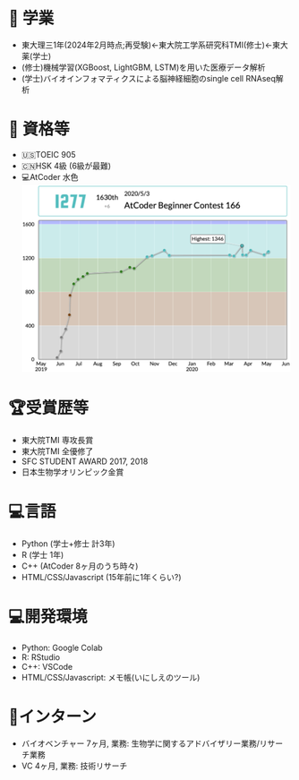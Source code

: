 # 🏫 学業
- 東大理三1年(2024年2月時点;再受験)←東大院工学系研究科TMI(修士)←東大薬(学士)
- (修士)機械学習(XGBoost, LightGBM, LSTM)を用いた医療データ解析
- (学士)バイオインフォマティクスによる脳神経細胞のsingle cell RNAseq解析


# 📝 資格等
- 🇺🇸TOEIC 905
- 🇨🇳HSK 4級 (6級が最難)
- 💻AtCoder 水色
![atcoder_history](image/atcoder_history.png)

# 🏆受賞歴等
- 東大院TMI 専攻長賞
- 東大院TMI 全優修了
- SFC STUDENT AWARD 2017, 2018
- 日本生物学オリンピック金賞

# 💻言語
- Python (学士+修士 計3年)
- R (学士 1年)
- C++ (AtCoder 8ヶ月のうち時々)
- HTML/CSS/Javascript (15年前に1年くらい?)

# 💻開発環境
- Python: Google Colab
- R: RStudio
- C++: VSCode
- HTML/CSS/Javascript: メモ帳(いにしえのツール)

# 🏢インターン
- バイオベンチャー 7ヶ月, 業務: 生物学に関するアドバイザリー業務/リサーチ業務
- VC 4ヶ月, 業務: 技術リサーチ
